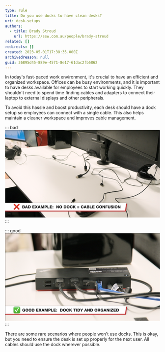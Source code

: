 ```yaml
---
type: rule
title: Do you use docks to have clean desks?
uri: desk-setups
authors:
  - title: Brady Stroud
    url: https://ssw.com.au/people/brady-stroud
related: []
redirects: []
created: 2023-05-01T17:38:35.000Z
archivedreason: null
guid: 36895d45-889e-4571-8e17-61dac2fb6862
---
```


In today's fast-paced work environment, it's crucial to have an efficient and organized workspace. Offices can be busy environments, and it is important to have desks available for employees to start working quickly. They shouldn't need to spend time finding cables and adapters to connect their laptop to external displays and other peripherals.

To avoid this hassle and boost productivity, each desk should have a dock setup so employees can connect with a single cable. This also helps maintain a cleaner workspace and improves cable management.

<!-- endintro -->

::: bad
![Figure: Bad Example - Messy desk with cables everywhere](bad-messy-desks.png)
:::

::: good
![Figure: Good Example - Clean desk with a dock](good-clean-desks.png)
:::


There are some rare scenarios where people won't use docks. This is okay, but you need to ensure the desk is set up properly for the next user. All cables should use the dock wherever possible. 

